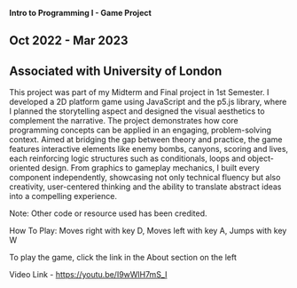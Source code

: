 **Intro to Programming I - Game Project**

## Oct 2022 - Mar 2023

## Associated with University of London

This project was part of my Midterm and Final project in 1st Semester. I developed a 2D platform game using JavaScript and the p5.js library, where I planned the storytelling aspect and designed the visual aesthetics to complement the narrative. The project demonstrates how core programming concepts can be applied in an engaging, problem-solving context. Aimed at bridging the gap between theory and practice, the game features interactive elements like enemy bombs, canyons, scoring and lives, each reinforcing logic structures such as conditionals, loops and object-oriented design. From graphics to gameplay mechanics, I built every component independently, showcasing not only technical fluency but also creativity, user-centered thinking and the ability to translate abstract ideas into a compelling experience.

Note: Other code or resource used has been credited.

How To Play:
Moves right with key D,
Moves left with key A,
Jumps with key W

To play the game, click the link in the About section on the left

Video Link - https://youtu.be/I9wWlH7mS_I
